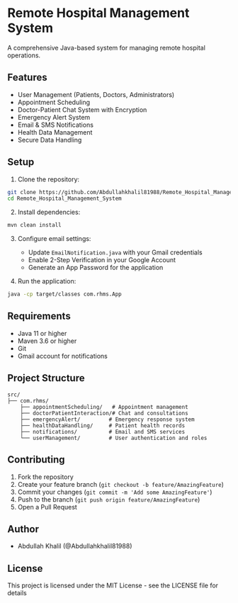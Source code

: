 # Remote Hospital Management System

A comprehensive Java-based system for managing remote hospital operations.

## Features

- User Management (Patients, Doctors, Administrators)
- Appointment Scheduling
- Doctor-Patient Chat System with Encryption
- Emergency Alert System
- Email & SMS Notifications
- Health Data Management
- Secure Data Handling

## Setup

1. Clone the repository:
```bash
git clone https://github.com/Abdullahkhalil81988/Remote_Hospital_Management_System.git
cd Remote_Hospital_Management_System
```

2. Install dependencies:
```bash
mvn clean install
```

3. Configure email settings:
   - Update `EmailNotification.java` with your Gmail credentials
   - Enable 2-Step Verification in your Google Account
   - Generate an App Password for the application

4. Run the application:
```bash
java -cp target/classes com.rhms.App
```

## Requirements

- Java 11 or higher
- Maven 3.6 or higher
- Git
- Gmail account for notifications

## Project Structure

```
src/
├── com.rhms/
    ├── appointmentScheduling/   # Appointment management
    ├── doctorPatientInteraction/# Chat and consultations
    ├── emergencyAlert/         # Emergency response system
    ├── healthDataHandling/     # Patient health records
    ├── notifications/          # Email and SMS services
    └── userManagement/         # User authentication and roles
```

## Contributing

1. Fork the repository
2. Create your feature branch (`git checkout -b feature/AmazingFeature`)
3. Commit your changes (`git commit -m 'Add some AmazingFeature'`)
4. Push to the branch (`git push origin feature/AmazingFeature`)
5. Open a Pull Request

## Author

- Abdullah Khalil (@Abdullahkhalil81988)

## License

This project is licensed under the MIT License - see the LICENSE file for details